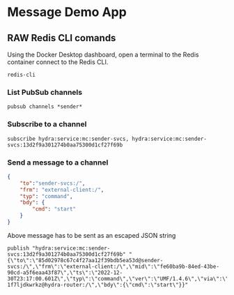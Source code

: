 # Message Demo App



## RAW Redis CLI comands
Using the Docker Desktop dashboard, open a terminal to the Redis container connect to the Redis CLI.

```shell
redis-cli
```

### List PubSub channels
```
pubsub channels *sender*
```

### Subscribe to a channel
```
subscribe hydra:service:mc:sender-svcs, hydra:service:mc:sender-svcs:13d2f9a301274b0aa75300d1cf27f69b
```

### Send a message to a channel
```json
{
    "to":"sender-svcs:/",
    "frm": "external-client:/",
    "typ": "command",
    "bdy": {
        "cmd": "start"
    }
}
```

Above message has to be sent as an escaped JSON string

```
publish "hydra:service:mc:sender-svcs:13d2f9a301274b0aa75300d1cf27f69b" "{\"to\":\"85d02978c67c4f27aa12f39bdb5ea53d@sender-svcs:/\",\"frm\":\"external-client:/\",\"mid\":\"fe60ba9b-84ed-43be-90cd-a5f6eaa43f87\",\"ts\":\"2022-12-30T23:17:00.601Z\",\"typ\":\"command\",\"ver\":\"UMF/1.4.6\",\"via\":\"37528e822e70454cae2a2aa33643d791-1f7ljdkwrkz@hydra-router:/\",\"bdy\":{\"cmd\":\"start\"}}"
```




